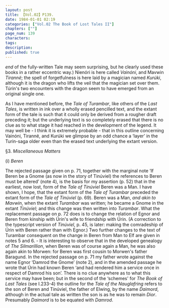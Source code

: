 ```yaml
---
layout: post
title: 【Vol.02】P139.
date: 1984-01-01 02:19
categories: ["Vol.02 The Book of Lost Tales II"]
chapters: [""]
page_num: 139
characters: 
tags: 
description: 
published: true
---
```


<p style="text-indent: 0;">
<I>end</I> of the fully-written Tale may seem surprising, but he clearly used these books in a rather eccentric way.) Nienóri is here called <I>Vainóni</I>, and Mavwin <I>Tirannë</I>; the spell of forgetfulness is here laid by a magician named <I>Kurúki</I>, although it is the dragon who lifts the veil that the magician set over them. Túrin's two encounters with the dragon seem to have emerged from an original single one.
</p>

As I have mentioned before, the <I>Tale of Turambar</I>, like others of the <I>Last Tales</I>, is written in ink over a wholly erased pencilled text, and the extant form of the tale is such that it could only be derived from a rougher draft preceding it; but the underlying text is so completely erased that there is no clue as to what stage it had reached in the development of the legend. It may well be - I think it is extremely probable - that in this outline concerning Vainóni, Tirannë, and Kurúki we glimpse by an odd chance a ‘layer’ in the Turin-saga older even than the erased text underlying the extant version.

§3.   <I>Miscellaneous Matters</I>

(i)    <I>Beren</I>

The rejected passage given on p. 71, together with the marginal note ‘If Beren be a Gnome (as now in the story of Tinúviel) the references to Beren must be altered’ (note 4), is the basis for my assertion (p. 52) that in the earliest, now lost, form of the <I>Tale of Tinúviel</I> Beren was a Man. I have shown, I hope, that the extant form of the <I>Tale of Turambar</I> preceded the extant form of the <I>Tale of Tinúviel</I> (p. 69). Beren was a Man, <I>and akin to Mavwin</I>, when the extant <I>Turambar</I> was written; he became a Gnome in the extant <I>Tinúviel</I>; and this change was then written into <I>Turambar</I>. What the replacement passage on p. 72 does is to change the relation of Egnor and Beren from kinship with Úrin's wife to friendship with Úrin. (A correction to the typescript version of <I>Tinúviel</I>, p. 45, is later: making the comradeship of Úrin with Beren rather than with Egnor.) Two further changes to the text of Turambar consequent on the change in Beren from Man to Elf are given in notes 5 and 6. - It is interesting to observe that in the developed genealogy of <I>The Silmarillion</I>, when Beren was of course again a Man, he was also again akin to Morwen: for Beren was first cousin to Morwen's father Baragund. In the rejected passage on p. 71 my father wrote against the name Egnor ‘Damrod the Gnome’ (note 2), and in the amended passage he wrote that Úrin had known Beren ‘and had rendered him a service once in respect of Damrod his son’. There is no clue anywhere as to what this service may have been; but in the second of the ‘schemes' for <I>The Book of Last Tales</I> (see I.233-4) the outline for the <I>Tale of the Nauglafring</I> refers to the son of Beren and Tinúviel, the father of Elwing, by the name <I>Daimord</I>, although in the actual tale as written the son is as he was to remain <I>Dior</I>. Presumably <I>Daimord</I> is to be equated with <I>Damrod</I>.


